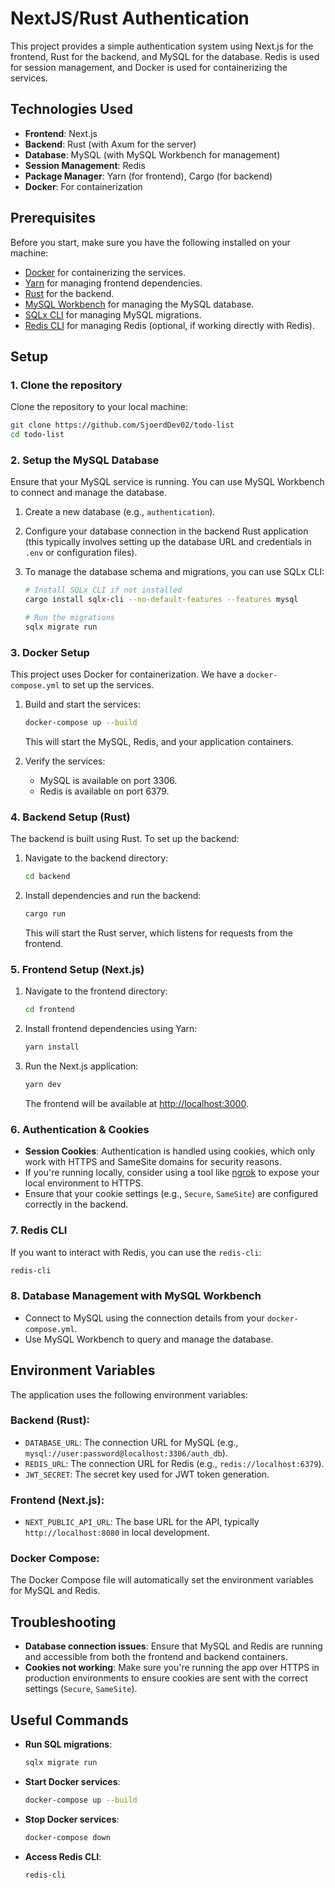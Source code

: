 # NextJS/Rust Authentication

This project provides a simple authentication system using Next.js for the frontend, Rust for the backend, and MySQL for the database. Redis is used for session management, and Docker is used for containerizing the services.

## Technologies Used

- **Frontend**: Next.js
- **Backend**: Rust (with Axum for the server)
- **Database**: MySQL (with MySQL Workbench for management)
- **Session Management**: Redis
- **Package Manager**: Yarn (for frontend), Cargo (for backend)
- **Docker**: For containerization

## Prerequisites

Before you start, make sure you have the following installed on your machine:

- [Docker](https://www.docker.com/get-started) for containerizing the services.
- [Yarn](https://classic.yarnpkg.com/en/docs/install) for managing frontend dependencies.
- [Rust](https://www.rust-lang.org/tools/install) for the backend.
- [MySQL Workbench](https://dev.mysql.com/downloads/workbench/) for managing the MySQL database.
- [SQLx CLI](https://github.com/launchbadge/sqlx#cli) for managing MySQL migrations.
- [Redis CLI](https://redis.io/docs/management/cli/) for managing Redis (optional, if working directly with Redis).

## Setup

### 1. Clone the repository

Clone the repository to your local machine:

```bash
git clone https://github.com/SjoerdDev02/todo-list
cd todo-list
```

### 2. Setup the MySQL Database

Ensure that your MySQL service is running. You can use MySQL Workbench to connect and manage the database.

1. Create a new database (e.g., `authentication`).
2. Configure your database connection in the backend Rust application (this typically involves setting up the database URL and credentials in `.env` or configuration files).
3. To manage the database schema and migrations, you can use SQLx CLI:

   ```bash
   # Install SQLx CLI if not installed
   cargo install sqlx-cli --no-default-features --features mysql

   # Run the migrations
   sqlx migrate run
   ```

### 3. Docker Setup

This project uses Docker for containerization. We have a `docker-compose.yml` to set up the services.

1. Build and start the services:

   ```bash
   docker-compose up --build
   ```

   This will start the MySQL, Redis, and your application containers.

2. Verify the services:
   - MySQL is available on port 3306.
   - Redis is available on port 6379.

### 4. Backend Setup (Rust)

The backend is built using Rust. To set up the backend:

1. Navigate to the backend directory:

   ```bash
   cd backend
   ```

2. Install dependencies and run the backend:

   ```bash
   cargo run
   ```

   This will start the Rust server, which listens for requests from the frontend.

### 5. Frontend Setup (Next.js)

1. Navigate to the frontend directory:

   ```bash
   cd frontend
   ```

2. Install frontend dependencies using Yarn:

   ```bash
   yarn install
   ```

3. Run the Next.js application:

   ```bash
   yarn dev
   ```

   The frontend will be available at [http://localhost:3000](http://localhost:3000).

### 6. Authentication & Cookies

- **Session Cookies**: Authentication is handled using cookies, which only work with HTTPS and SameSite domains for security reasons.
- If you're running locally, consider using a tool like [ngrok](https://ngrok.com/) to expose your local environment to HTTPS.
- Ensure that your cookie settings (e.g., `Secure`, `SameSite`) are configured correctly in the backend.

### 7. Redis CLI

If you want to interact with Redis, you can use the `redis-cli`:

```bash
redis-cli
```

### 8. Database Management with MySQL Workbench

- Connect to MySQL using the connection details from your `docker-compose.yml`.
- Use MySQL Workbench to query and manage the database.

## Environment Variables

The application uses the following environment variables:

### Backend (Rust):

- `DATABASE_URL`: The connection URL for MySQL (e.g., `mysql://user:password@localhost:3306/auth_db`).
- `REDIS_URL`: The connection URL for Redis (e.g., `redis://localhost:6379`).
- `JWT_SECRET`: The secret key used for JWT token generation.

### Frontend (Next.js):

- `NEXT_PUBLIC_API_URL`: The base URL for the API, typically `http://localhost:8080` in local development.

### Docker Compose:

The Docker Compose file will automatically set the environment variables for MySQL and Redis.

## Troubleshooting

- **Database connection issues**: Ensure that MySQL and Redis are running and accessible from both the frontend and backend containers.
- **Cookies not working**: Make sure you're running the app over HTTPS in production environments to ensure cookies are sent with the correct settings (`Secure`, `SameSite`).

## Useful Commands

- **Run SQL migrations**:

  ```bash
  sqlx migrate run
  ```

- **Start Docker services**:

  ```bash
  docker-compose up --build
  ```

- **Stop Docker services**:

  ```bash
  docker-compose down
  ```

- **Access Redis CLI**:

  ```bash
  redis-cli
